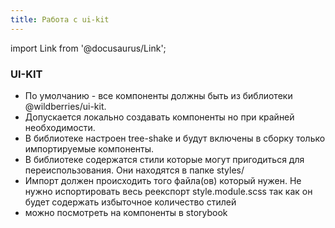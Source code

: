 ```yaml
---
title: Работа с ui-kit
---
```


import Link from '@docusaurus/Link';


### UI-KIT
 - По умолчанию - все компоненты должны быть из библиотеки @wildberries/ui-kit.
 - Допускается локально создавать компоненты но при крайней необходимости.
 - В библиотеке настроен tree-shake и будут включены в сборку только импортируемые компоненты.
 - В библиотеке содержатся стили которые могут пригодиться для переиспользования. Они находятся в папке styles/
 - Импорт должен происходить того файла(ов) который нужен. Не нужно испортировать весь реекспорт style.module.scss так как он будет содержать избыточное количество стилей
 - можно посмотреть на компоненты в <Link to='http://portals.git.wildberries.ru/ui-kit/?path=/story/accordion--accordion'>storybook</Link> 
